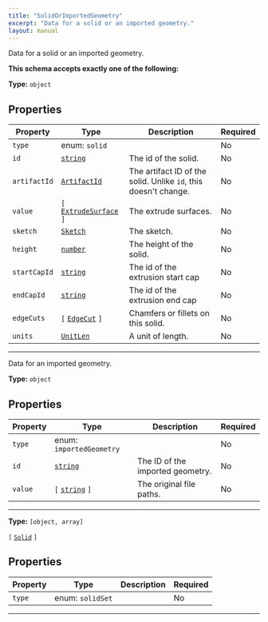 ```yaml
---
title: "SolidOrImportedGeometry"
excerpt: "Data for a solid or an imported geometry."
layout: manual
---
```


Data for a solid or an imported geometry.





**This schema accepts exactly one of the following:**


**Type:** `object`





## Properties

| Property | Type | Description | Required |
|----------|------|-------------|----------|
| `type` |enum: `solid`|  | No |
| `id` |[`string`](/docs/kcl/types/string)| The id of the solid. | No |
| `artifactId` |[`ArtifactId`](/docs/kcl/types/ArtifactId)| The artifact ID of the solid.  Unlike `id`, this doesn't change. | No |
| `value` |`[` [`ExtrudeSurface`](/docs/kcl/types/ExtrudeSurface) `]`| The extrude surfaces. | No |
| `sketch` |[`Sketch`](/docs/kcl/types/Sketch)| The sketch. | No |
| `height` |[`number`](/docs/kcl/types/number)| The height of the solid. | No |
| `startCapId` |[`string`](/docs/kcl/types/string)| The id of the extrusion start cap | No |
| `endCapId` |[`string`](/docs/kcl/types/string)| The id of the extrusion end cap | No |
| `edgeCuts` |`[` [`EdgeCut`](/docs/kcl/types/EdgeCut) `]`| Chamfers or fillets on this solid. | No |
| `units` |[`UnitLen`](/docs/kcl/types/UnitLen)| A unit of length. | No |


----
Data for an imported geometry.

**Type:** `object`





## Properties

| Property | Type | Description | Required |
|----------|------|-------------|----------|
| `type` |enum: `importedGeometry`|  | No |
| `id` |[`string`](/docs/kcl/types/string)| The ID of the imported geometry. | No |
| `value` |`[` [`string`](/docs/kcl/types/string) `]`| The original file paths. | No |


----

**Type:** `[object, array]`

`[` [`Solid`](/docs/kcl/types/Solid) `]`



## Properties

| Property | Type | Description | Required |
|----------|------|-------------|----------|
| `type` |enum: `solidSet`|  | No |


----




